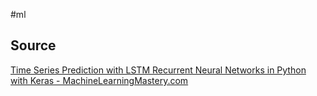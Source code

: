 #ml

## Source
[Time Series Prediction with LSTM Recurrent Neural Networks in Python with Keras - MachineLearningMastery.com](https://machinelearningmastery.com/time-series-prediction-lstm-recurrent-neural-networks-python-keras/)

